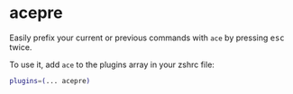 # acepre

Easily prefix your current or previous commands with `ace` by pressing <kbd>esc</kbd> twice.

To use it, add `ace` to the plugins array in your zshrc file:

```zsh
plugins=(... acepre)
```

